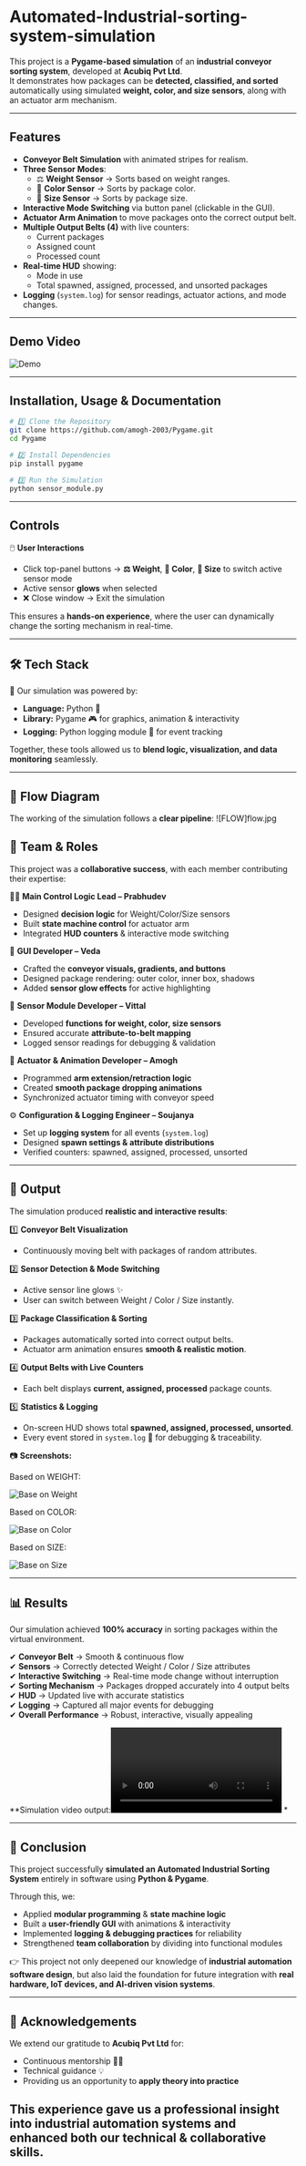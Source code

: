 # Automated-Industrial-sorting-system-simulation

This project is a **Pygame-based simulation** of an **industrial conveyor sorting system**, developed at **Acubiq Pvt Ltd**.    
It demonstrates how packages can be **detected, classified, and sorted** automatically using simulated **weight, color, and size sensors**, along with an actuator arm mechanism.

---

##  Features
- **Conveyor Belt Simulation** with animated stripes for realism.  
- **Three Sensor Modes**:  
  - ⚖ **Weight Sensor** → Sorts based on weight ranges.  
  - 🎨 **Color Sensor** → Sorts by package color.  
  - 📏 **Size Sensor** → Sorts by package size.  
- **Interactive Mode Switching** via button panel (clickable in the GUI).  
- **Actuator Arm Animation** to move packages onto the correct output belt.  
- **Multiple Output Belts (4)** with live counters:
  - Current packages
  - Assigned count
  - Processed count
- **Real-time HUD** showing:
  - Mode in use  
  - Total spawned, assigned, processed, and unsorted packages  
- **Logging** (`system.log`) for sensor readings, actuator actions, and mode changes.

---

## Demo Video
    
![Demo ](https://github.com/ACUBIQ/Pygame/blob/74533cd86d054685d0b3e4a285902a2ea5580dd3/Conveyor%20Sorting%20Simulation.gif)

---

## Installation, Usage & Documentation 

```bash
# 1️⃣ Clone the Repository
git clone https://github.com/amogh-2003/Pygame.git
cd Pygame

# 2️⃣ Install Dependencies
pip install pygame

# 3️⃣ Run the Simulation
python sensor_module.py
```
---

##  Controls  
🖱️ **User Interactions**  
- Click top-panel buttons → **⚖ Weight**, **🎨 Color**, **📏 Size** to switch active sensor mode  
- Active sensor **glows** when selected  
- ❌ Close window → Exit the simulation  

This ensures a **hands-on experience**, where the user can dynamically change the sorting mechanism in real-time. 

---

## 🛠️ Tech Stack  
🔧 Our simulation was powered by:  
- **Language:** Python 🐍  
- **Library:** Pygame 🎮 for graphics, animation & interactivity  
- **Logging:** Python logging module 📝 for event tracking  

Together, these tools allowed us to **blend logic, visualization, and data monitoring** seamlessly.  

---

## 🧠 Flow Diagram

The working of the simulation follows a **clear pipeline**:
![FLOW]flow.jpg

## 👥 Team & Roles  
This project was a **collaborative success**, with each member contributing their expertise:  

👨‍💻 **Main Control Logic Lead – Prabhudev**  
- Designed **decision logic** for Weight/Color/Size sensors  
- Built **state machine control** for actuator arm  
- Integrated **HUD counters** & interactive mode switching  

🎨 **GUI Developer – Veda**  
- Crafted the **conveyor visuals, gradients, and buttons**  
- Designed package rendering: outer color, inner box, shadows  
- Added **sensor glow effects** for active highlighting  

🧪 **Sensor Module Developer – Vittal**  
- Developed **functions for weight, color, size sensors**  
- Ensured accurate **attribute-to-belt mapping**  
- Logged sensor readings for debugging & validation  

🤖 **Actuator & Animation Developer – Amogh**  
- Programmed **arm extension/retraction logic**  
- Created **smooth package dropping animations**  
- Synchronized actuator timing with conveyor speed  

⚙️ **Configuration & Logging Engineer – Soujanya**  
- Set up **logging system** for all events (`system.log`)  
- Designed **spawn settings & attribute distributions**  
- Verified counters: spawned, assigned, processed, unsorted 

---

## 📸 Output  

The simulation produced **realistic and interactive results**:  

1️⃣ **Conveyor Belt Visualization**  
- Continuously moving belt with packages of random attributes.  

2️⃣ **Sensor Detection & Mode Switching**  
- Active sensor line glows ✨  
- User can switch between Weight / Color / Size instantly.  

3️⃣ **Package Classification & Sorting**  
- Packages automatically sorted into correct output belts.  
- Actuator arm animation ensures **smooth & realistic motion**.  

4️⃣ **Output Belts with Live Counters**  
- Each belt displays **current, assigned, processed** package counts.  

5️⃣ **Statistics & Logging**  
- On-screen HUD shows total **spawned, assigned, processed, unsorted**.  
- Every event stored in `system.log` 📑 for debugging & traceability. 


📷 **Screenshots:** 

Based on WEIGHT:

![Base on Weight](https://github.com/ACUBIQ/Pygame/blob/3dd30fed8b7cce92fc5b77755e6043a5f879542a/output%20based%20on%20weight.png)

Based on COLOR:

![Base on Color](https://github.com/ACUBIQ/Pygame/blob/3dd30fed8b7cce92fc5b77755e6043a5f879542a/output%20based%20on%20color.png)

Based on SIZE:

![Base on Size](https://github.com/ACUBIQ/Pygame/blob/3dd30fed8b7cce92fc5b77755e6043a5f879542a/output%20based%20on%20size.png)

---

## 📊 Results  

Our simulation achieved **100% accuracy** in sorting packages within the virtual environment.  

✔ **Conveyor Belt** → Smooth & continuous flow  
✔ **Sensors** → Correctly detected Weight / Color / Size attributes  
✔ **Interactive Switching** → Real-time mode change without interruption  
✔ **Sorting Mechanism** → Packages dropped accurately into 4 output belts  
✔ **HUD** → Updated live with accurate statistics  
✔ **Logging** → Captured all major events for debugging  
✔ **Overall Performance** → Robust, interactive, visually appealing  

**Simulation video output:![simulation](https://github.com/ACUBIQ/Pygame/blob/bf4b5242372a150ea0e5a717871c878964e47d97/Conveyor%20Sorting%20Simulation.mp4)
*

---

## 🎯 Conclusion  

This project successfully **simulated an Automated Industrial Sorting System** entirely in software using **Python & Pygame**.  

Through this, we:  
- Applied **modular programming** & **state machine logic**  
- Built a **user-friendly GUI** with animations & interactivity  
- Implemented **logging & debugging practices** for reliability  
- Strengthened **team collaboration** by dividing into functional modules  

👉 This project not only deepened our knowledge of **industrial automation software design**, but also laid the foundation for future integration with **real hardware, IoT devices, and AI-driven vision systems**.

---

## **🙌 Acknowledgements**

We extend our gratitude to **Acubiq Pvt Ltd** for:  
- Continuous mentorship 👨‍🏫  
- Technical guidance 💡  
- Providing us an opportunity to **apply theory into practice**  

This experience gave us a **professional insight into industrial automation systems** and enhanced both our **technical & collaborative skills**.
---
